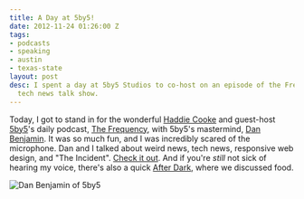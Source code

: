 ```yaml
---
title: A Day at 5by5!
date: 2012-11-24 01:26:00 Z
tags:
- podcasts
- speaking
- austin
- texas-state
layout: post
desc: I spent a day at 5by5 Studios to co-host on an episode of the Frequency, a daily
  tech news talk show.
---
```


Today, I got to stand in for the wonderful <a title="Haddie Cooke" href="http://www.twitter.com/haddiebird" target="_blank">Haddie Cooke</a> and guest-host <a href="http://www.5by5.tv" target="_blank">5by5</a>'s daily podcast, <a href="http://5by5.tv/frequency/27" target="_blank">The Frequency</a>, with 5by5's mastermind, <a href="http://www.twitter.com/danbenjamin" target="_blank">Dan Benjamin</a>. It was so much fun, and I was incredibly scared of the microphone. Dan and I talked about weird news, tech news, responsive web design, and "The Incident". <a href="http://5by5.tv/frequency/27" target="_blank">Check it out</a>. And if you're <em>still</em> not sick of hearing my voice, there's also a quick <a href="http://5by5.tv/afterdark/280" target="_blank">After Dark</a>, where we discussed food.

<img src="../assets/dan.jpg" alt="Dan Benjamin of 5by5">


